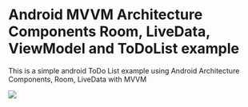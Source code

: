 # Android MVVM Architecture Components Room, LiveData, ViewModel and ToDoList example
This is a simple android ToDo List example using Android Architecture Components, Room, LiveData with MVVM 


![](https://i.imgur.com/kFJv18R.png|width=100)
